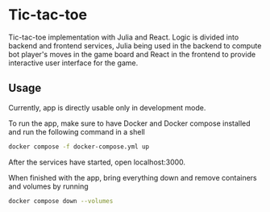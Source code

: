 # Tic-tac-toe #

Tic-tac-toe implementation with Julia and React. Logic is divided into backend and frontend services, Julia being used in the backend to compute bot player's moves in the game board and React in the frontend to provide interactive user interface for the game.

## Usage ##

Currently, app is directly usable only in development mode.

To run the app, make sure to have Docker and Docker compose installed and run the following command in a shell

```bash
docker compose -f docker-compose.yml up
```

After the services have started, open localhost:3000.

When finished with the app, bring everything down and remove containers and volumes by running

```bash
docker compose down --volumes
```
